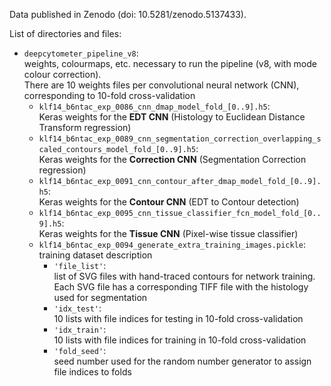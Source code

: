 Data published in Zenodo (doi: 10.5281/zenodo.5137433).

List of directories and files:

* `deepcytometer_pipeline_v8`:  
weights, colourmaps, etc. necessary to run the pipeline (v8, with mode colour correction).  
There are 10 weights files per convolutional neural network (CNN), corresponding to 10-fold cross-validation
  * `klf14_b6ntac_exp_0086_cnn_dmap_model_fold_[0..9].h5`:  
  Keras weights for the **EDT CNN** (Histology to Euclidean Distance Transform regression)
  * `klf14_b6ntac_exp_0089_cnn_segmentation_correction_overlapping_scaled_contours_model_fold_[0..9].h5`:  
  Keras weights for the **Correction CNN** (Segmentation Correction regression)
  * `klf14_b6ntac_exp_0091_cnn_contour_after_dmap_model_fold_[0..9].h5`:  
  Keras weights for the **Contour CNN** (EDT to Contour detection)
  * `klf14_b6ntac_exp_0095_cnn_tissue_classifier_fcn_model_fold_[0..9].h5`:  
  Keras weights for the **Tissue CNN** (Pixel-wise tissue classifier)
  * `klf14_b6ntac_exp_0094_generate_extra_training_images.pickle`:  
  training dataset description
    * `'file_list'`:  
    list of SVG files with hand-traced contours for network training. Each SVG file has a corresponding TIFF file with the histology used for segmentation
    * `'idx_test'`:  
    10 lists with file indices for testing in 10-fold cross-validation
    * `'idx_train'`:  
    10 lists with file indices for training in 10-fold cross-validation
    * `'fold_seed'`:  
    seed number used for the random number generator to assign file indices to folds

